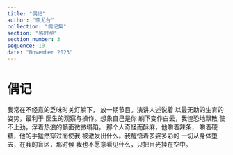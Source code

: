 ```yaml
---
title: "偶记"
author: "李尤台"
collection: "偶记集"
section: "感时孕"
section_number: 3
sequence: 10
date: "November 2023"
---
```


# 偶记

我常在不经意的乏味时关灯躺下，
放一期节目。演讲人述说着
以最无助的生育的姿势，最利于
医生的观察与操作。想象自己是你
躺下变作白云，我惶恐地飘散
使不上劲，浮着热浪的额面微微塌陷。
那个人奇怪而酥麻，他嚼着辣条，
嚼着硬糖，他的手猛然穿过而使我
被激发出什么。我醒悟着多姿多彩的
一切从身体堕去，在我的盲区，那时候
我也不愿意看见什么，只把目光挂在空中。
